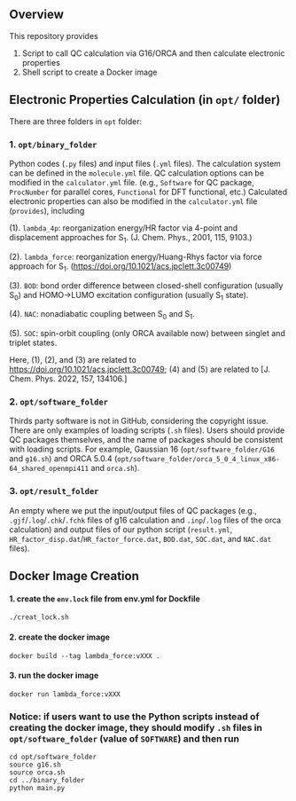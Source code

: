 ## Overview
This repository provides
1. Script to call QC calculation via G16/ORCA and then calculate electronic properties
2. Shell script to create a Docker image

## Electronic Properties Calculation (in `opt/` folder)
There are three folders in `opt` folder:
### 1. `opt/binary_folder`
Python codes (`.py` files) and input files (`.yml` files). The calculation system can be defined in the `molecule.yml` file. QC calculation options can be modified in the `calculator.yml` file. (e.g., `Software` for QC package, `ProcNumber` for parallel cores, `Functional` for DFT functional, etc.) Calculated electronic properties can also be modified in the `calculator.yml` file (`provides`), including

(1). `lambda_4p`: reorganization energy/HR factor via 4-point and displacement approaches for S$_1$. (J. Chem. Phys., 2001, 115, 9103.)

(2). `lambda_force`: reorganization energy/Huang-Rhys factor via force approach for S$_1$. (https://doi.org/10.1021/acs.jpclett.3c00749)

(3). `BOD`: bond order difference between closed-shell configuration (usually S$_0$) and HOMO->LUMO excitation configuration (usually S$_1$ state).

(4). `NAC`: nonadiabatic coupling between S$_0$ and S$_1$.

(5). `SOC`: spin-orbit coupling (only ORCA available now) between singlet and triplet states.

Here, (1), (2), and (3) are related to https://doi.org/10.1021/acs.jpclett.3c00749; (4) and (5) are related to [J. Chem. Phys. 2022, 157, 134106.]

### 2. `opt/software_folder`
Thirds party software is not in GitHub, considering the copyright issue. There are only examples of loading scripts (`.sh` files). Users should provide QC packages themselves, and the name of packages should be consistent with loading scripts. For example, Gaussian 16 (`opt/software_folder/G16` and `g16.sh`) and ORCA 5.0.4 (`opt/software_folder/orca_5_0_4_linux_x86-64_shared_openmpi411` and `orca.sh`).

### 3. `opt/result_folder`
An empty where we put the input/output files of QC packages (e.g., `.gjf`/`.log`/`.chk`/`.fchk` files of g16 calculation and `.inp`/`.log` files of the orca calculation) and output files of our python script (`result.yml`, `HR_factor_disp.dat`/`HR_factor_force.dat`, `BOD.dat`, `SOC.dat`, and `NAC.dat` files).


## Docker Image Creation
#### 1. create the `env.lock` file from env.yml for Dockfile
```shell
./creat_lock.sh
```

#### 2. create the docker image
```shell
docker build --tag lambda_force:vXXX .
```

#### 3. run the docker image
```shell
docker run lambda_force:vXXX
```

### Notice: if users want to use the Python scripts instead of creating the docker image, they should modify `.sh` files in `opt/software_folder` (value of `SOFTWARE`) and then run
```shell
cd opt/software_folder
source g16.sh
source orca.sh
cd ../binary_folder
python main.py
```